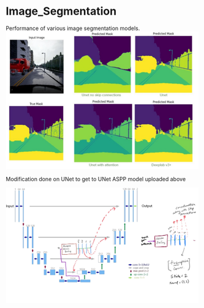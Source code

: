 # Image_Segmentation
Performance of various image segmentation models.
![image](https://github.com/Shiva18A/Image_Segmentation/blob/main/unet_results.jpg?raw=true "performance")

Modification done on UNet to get to UNet ASPP model uploaded above

![image](https://github.com/Shiva18A/Image_Segmentation/blob/main/Modified_model_design.jpg?raw=true "architecture")
